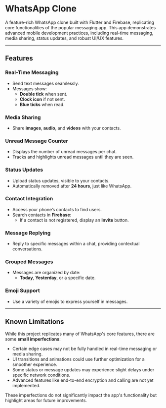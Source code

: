 # WhatsApp Clone  

A feature-rich WhatsApp clone built with Flutter and Firebase, replicating core functionalities of the popular messaging app. This app demonstrates advanced mobile development practices, including real-time messaging, media sharing, status updates, and robust UI/UX features.  

---

## Features  

### Real-Time Messaging  
- Send text messages seamlessly.  
- Messages show:  
  - **Double tick** when sent.  
  - **Clock icon** if not sent.  
  - **Blue ticks** when read.  

### Media Sharing  
- Share **images**, **audio**, and **videos** with your contacts.  

### Unread Message Counter  
- Displays the number of unread messages per chat.  
- Tracks and highlights unread messages until they are seen.  

### Status Updates  
- Upload status updates, visible to your contacts.  
- Automatically removed after **24 hours**, just like WhatsApp.  

### Contact Integration  
- Access your phone’s contacts to find users.  
- Search contacts in **Firebase**:  
  - If a contact is not registered, display an **Invite** button.  

### Message Replying  
- Reply to specific messages within a chat, providing contextual conversations.  

### Grouped Messages  
- Messages are organized by date:  
  - **Today**, **Yesterday**, or a specific date.  

### Emoji Support  
- Use a variety of emojis to express yourself in messages.  

---


## Known Limitations  

While this project replicates many of WhatsApp's core features, there are some **small imperfections**:  

- Certain edge cases may not be fully handled in real-time messaging or media sharing.  
- UI transitions and animations could use further optimization for a smoother experience.  
- Some status or message updates may experience slight delays under specific network conditions.  
- Advanced features like end-to-end encryption and calling are not yet implemented.  

These imperfections do not significantly impact the app's functionality but highlight areas for future improvements.  

